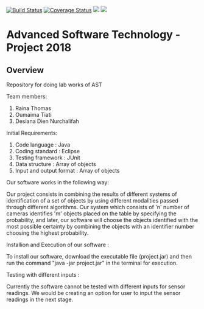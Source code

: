 [![Build Status](https://travis-ci.com/desinurch/AST_WS18.png?branch=dev)](https://travis-ci.com/desinurch/AST_WS18)
[![Coverage Status](https://coveralls.io/repos/github/desinurch/AST_WS18/badge.svg?branch=dev)](https://coveralls.io/github/desinurch/AST_WS18?branch=dev)
<img src="https://img.shields.io/badge/Test Report-develop-blue.svg" /></a>
<img src="https://img.shields.io/badge/Doxygen-dev-blue.svg" /></a>

# Advanced Software Technology - Project 2018

## Overview

Repository for doing lab works of AST

Team members:
1. Raina Thomas
2. Oumaima Tiati
3. Desiana Dien Nurchalifah

Initial Requirements:
1. Code language			: Java
2. Coding standard			: Eclipse
3. Testing framework		: JUnit
4. Data structure			: Array of objects
5. Input and output format	: Array of objects

Our software works in the following way: 

Our project consists in combining the results of different systems of identification of a set of objects by using different modalities passed through different algorithms. Our system which consists of 'n' number of cameras identifies 'm' objects placed on the table by specifying the probability, and later, our software will choose the objects identified with the most possible certainty by combining the objects with an identifier number choosing the highest probability.


Installion and Execution of our software :

To install our software, download the executable file (project.jar) and then run the command "java -jar project.jar" in the terminal for execution.

Testing with different inputs :

Currently the software cannot be tested with different inputs for sensor readings. We would be creating an option for user to input the sensor readings in the next stage.
